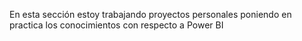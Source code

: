 En esta sección estoy trabajando proyectos personales poniendo en practica los conocimientos con respecto a Power BI
